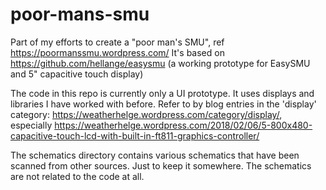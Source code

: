 # poor-mans-smu
Part of my efforts to create a "poor man's SMU", ref https://poormanssmu.wordpress.com/
It's based on https://github.com/hellange/easysmu (a working prototype for EasySMU and 5" capacitive touch display)

The code in this repo is currently only a UI prototype. It uses displays and libraries I have worked with before. Refer to by blog entries in the 'display' category: https://weatherhelge.wordpress.com/category/display/, especially https://weatherhelge.wordpress.com/2018/02/06/5-800x480-capacitive-touch-lcd-with-built-in-ft811-graphics-controller/


The schematics directory contains various schematics that have been scanned from other sources.
Just to keep it somewhere. The schematics are not related to the code at all.
